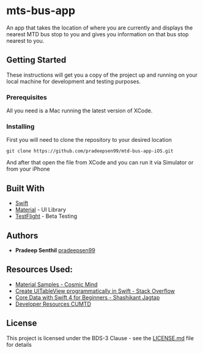 # mts-bus-app

An app that takes the location of where you are currently and displays the nearest MTD bus stop to you and gives you information on that bus stop nearest to you.

## Getting Started

These instructions will get you a copy of the project up and running on your local machine for development and testing purposes.

### Prerequisites

All you need is a Mac running the latest version of XCode.

### Installing

First you will need to clone the repository to your desired location

```
git clone https://github.com/pradeepsen99/mtd-bus-app-iOS.git
```
And after that open the file from XCode and you can run it via Simulator or from your iPhone

## Built With

* [Swift](https://developer.apple.com/swift/)
* [Material](https://github.com/CosmicMind/Material.git) - UI Library
* [TestFlight](https://itunes.apple.com/us/app/testflight/id899247664?mt=8) - Beta Testing

## Authors

* **Pradeep Senthil** [pradeepsen99](https://github.com/pradeepsen99)

## Resources Used:
* [Material Samples - Cosmic Mind](https://github.com/CosmicMind/Samples)
* [Create UITableView programmatically in Swift - Stack Overflow](https://stackoverflow.com/questions/40220905/create-uitableview-programmatically-in-swift)
* [Core Data with Swift 4 for Beginners - Shashikant Jagtap](https://medium.com/xcblog/core-data-with-swift-4-for-beginners-1fc067cca707)
* [Developer Resources CUMTD](https://developer.cumtd.com)


## License

This project is licensed under the BDS-3 Clause - see the [LICENSE.md](LICENSE.md) file for details
